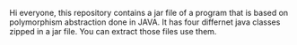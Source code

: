 Hi everyone, this repository contains a jar file of a program that is based on polymorphism abstraction done in JAVA. It has four differnet java classes zipped in a jar file. You can extract those files use them. 
